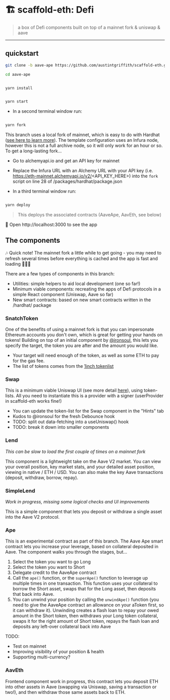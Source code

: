 # 🏗 scaffold-eth: Defi

> a box of Defi components built on top of a mainnet fork & uniswap & aave

---

## quickstart

```bash
git clone -b aave-ape https://github.com/austintgriffith/scaffold-eth.git aave-ape

cd aave-ape
```

```bash

yarn install

```

```bash

yarn start

```

- In a second terminal window run:

```bash

yarn fork

```
This branch uses a local fork of mainnet, which is easy to do with Hardhat ([see here to learn more](https://hardhat.org/guides/mainnet-forking.html)). The template configuration uses an Infura node, however this is not a full archive node, so it will only work for an hour or so. To get a long-lasting fork...
- Go to alchemyapi.io and get an API key for mainnet
- Replace the Infura URL with an Alchemy URL with your API key (i.e. https://eth-mainnet.alchemyapi.io/v2/<API_KEY_HERE>) into the `fork` script on line 28 of /packages/hardhat/package.json

- In a third terminal window run:

```bash

yarn deploy

```
> This deploys the associated contracts (AaveApe, AavEth, see below)

📱 Open http://localhost:3000 to see the app

## The components

🎶 Quick note! The mainnet fork a little while to get going - you may need to refresh several times before everything is cached and the app is fast and loading 💨💨💨

There are a few types of components in this branch:
- Utilities: simple helpers to aid local development (one so far!)
- Minimum viable components: recreating the apps of Defi protocols in a simple React component (Uniswap, Aave so far)
- New smart contracts: based on new smart contracts written in the /hardhat/ package

### SnatchToken
One of the benefits of using a mainnet fork is that you can impersonate Ethereum accounts you don't own, which is great for getting your hands on tokens! Building on top of an initial component by [@ironsoul](https://twitter.com/ironsoul0), this lets you specify the target, the token you are after and the amount you would like.
- Your target will need enough of the token, as well as some ETH to pay for the gas fee.
- The list of tokens comes from the [1inch tokenlist](https://tokenlists.org/token-list?url=tokens.1inch.eth)

### Swap
This is a minimum viable Uniswap UI (see more detail [here](https://azfuller20.medium.com/swap-with-uniswap-wip-f15923349b3d)), using token-lists. All you need to instantiate this is a provider with a signer (userProvider in scaffold-eth works fine!)
- You can update the token-list for the Swap component in the "Hints" tab
- Kudos to @ironsoul for the fresh Debounce hook
- TODO: split out data-fetching into a useUniswap() hook
- TODO: break it down into smaller components

### Lend
_This can be slow to load the first couple of times on a mainnet fork_

This component is a lightweight take on the Aave V2 market. You can view your overall position, key market stats, and your detailed asset position, viewing in native / ETH / USD. You can also make the key Aave transactions (deposit, withdraw, borrow, repay).

### SimpleLend
_Work in progress, missing some logical checks and UI improvements_

This is a simple component that lets you deposit or withdraw a single asset into the Aave V2 protocol.

### Ape
This is an experimental contract as part of this branch. The Aave Ape smart contract lets you increase your leverage, based on collateral deposited in Aave. The component walks you through the stages, but...
1. Select the token you want to go Long
2. Select the token you want to Short
3. Delegate credit to the AaveApe contract
4. Call the `ape()` function, or the `superApe()` function to leverage up multiple times in one transaction. This function uses your collateral to borrow the Short asset, swaps that for the Long asset, then deposits that back into Aave.
5. You can unwind your position by calling the `unwindApe()` function (you need to give the AaveApe contract an allowance on your aToken first, so it can withdraw it). Unwinding creates a flash loan to repay your owed amount in the Short token, then withdraws your Long token collateral, swaps it for the right amount of Short token, repays the flash loan and deposits any left-over collateral back into Aave

TODO:
- Test on mainnet
- Improving visibility of your position & health
- Supporting multi-currency?

### AavEth
Frontend component work in progress, this contract lets you deposit ETH into other assets in Aave (swapping via Uniswap, saving a transaction or two!), and then withdraw those same assets back to ETH.
